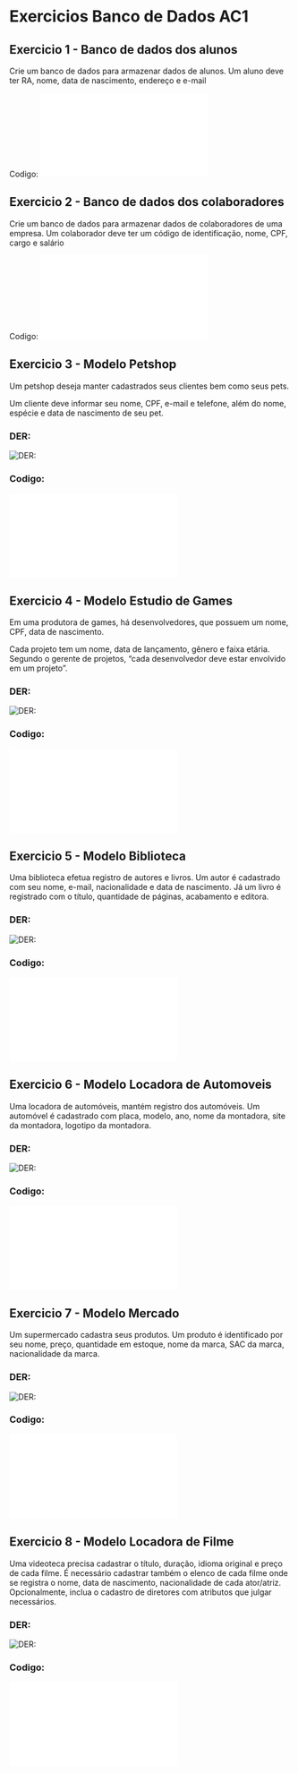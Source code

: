 # Exercicios Banco de Dados AC1
## Exercicio 1 - Banco de dados dos alunos
Crie um banco de dados para armazenar dados de alunos. Um aluno deve ter RA, nome, data de nascimento, endereço e e-mail

Codigo:
![Exercicio 1 - Banco de dados dos alunos](BancoDeDadosAluno.txt)

## Exercicio 2 - Banco de dados dos colaboradores
Crie um banco de dados para armazenar dados de colaboradores de uma empresa. Um colaborador deve ter um código de identificação, nome, CPF, cargo e salário

Codigo:
![Exercicio 2 - Banco de dados dos colaboradores](BancoDeDadosColaboradores.txt)

## Exercicio 3 - Modelo Petshop
Um petshop deseja manter cadastrados seus clientes bem como seus pets.

Um cliente deve informar seu nome, CPF, e-mail e telefone, além do nome, espécie e data de nascimento de seu pet.

### DER:
![DER:](Petshop.png)

### Codigo:
![Codigo:](BancoDeDadosPetshop.txt)


## Exercicio 4 - Modelo Estudio de Games
Em uma produtora de games, há desenvolvedores, que possuem um nome, CPF, data de nascimento.

Cada projeto tem um nome, data de lançamento, gênero e faixa etária. Segundo o gerente de projetos, “cada desenvolvedor deve estar envolvido em um projeto”.

### DER:
![DER:](EstudioDeGames.png)

### Codigo:
![Codigo:](BancoDeDadosEstudioDeGames.txt)


## Exercicio 5 - Modelo Biblioteca
Uma biblioteca efetua registro de autores e livros. Um autor é cadastrado com seu nome, e-mail, nacionalidade e data de nascimento. Já um livro é registrado com o título, quantidade de páginas, acabamento e editora.

### DER:
![DER:](Biblioteca.png)

### Codigo:
![Codigo:](BancoDeDadosBiblioteca.txt)


## Exercicio 6 - Modelo Locadora de Automoveis 
Uma locadora de automóveis, mantém registro dos automóveis. Um automóvel é cadastrado com placa, modelo, ano, nome da montadora, site da montadora, logotipo da montadora.

### DER:
![DER:](LocadoraDeVeiculos.png)

### Codigo:
![Codigo:](BancoDeDadosLocadora.txt)


## Exercicio 7 - Modelo Mercado
Um supermercado cadastra seus produtos. Um produto é identificado por seu nome, preço, quantidade em estoque, nome da marca, SAC da marca, nacionalidade da marca.

### DER:
![DER:](Mercado.png)

### Codigo: 
![Codigo:](BancoDeDadosMercado.txt)


## Exercicio 8 - Modelo Locadora de Filme
Uma videoteca precisa cadastrar o título, duração, idioma original e preço de cada filme. É necessário cadastrar também o elenco de cada filme onde se registra o nome, data de nascimento, nacionalidade de cada ator/atriz. Opcionalmente, inclua o cadastro de diretores com atributos que julgar necessários.

  ### DER:
  ![DER:](LocadoraDeFilme.png)

  ### Codigo:
  ![Codigo:](BancoDeDadosFilme.txt)
